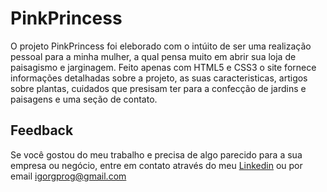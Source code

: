 # PinkPrincess
O projeto PinkPrincess foi eleborado com o intúito de ser uma realização pessoal para a minha mulher, a qual pensa muito em abrir sua loja de paisagismo e jarginagem. Feito apenas com HTML5 e CSS3 o site fornece informações detalhadas sobre a projeto, as suas caracteristicas, artigos sobre plantas, cuidados que presisam ter para a confecção de jardins e paisagens e uma seção de contato.


## Feedback

Se você gostou do meu trabalho e precisa de algo parecido para a sua empresa ou negócio, entre em contato através do meu [Linkedin](www.linkedin.com/in/igrguieng/) ou por email igorgprog@gmail.com
